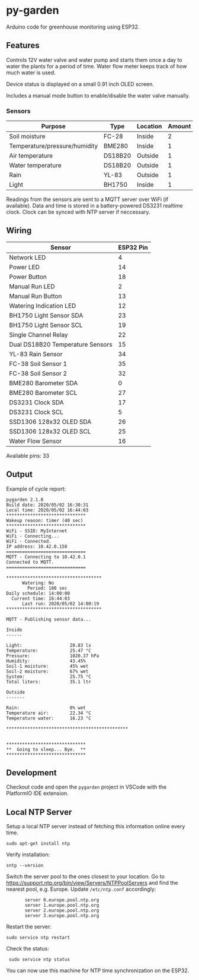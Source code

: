 py-garden
=========

Arduino code for greenhouse monitoring using ESP32.

## Features

Controls 12V water valve and water pump and starts them once a day
to water the plants for a period of time. Water flow meter keeps
track of how much water is used.

Device status is displayed on a small 0.91 inch OLED screen.

Includes a manual mode button to enable/disable the water valve manually.

### Sensors

| Purpose | Type | Location | Amount |
| --- | --- | --- | --- |
| Soil moisture | FC-28 | Inside | 2 |
| Temperature/pressure/humidity | BME280 | Inside | 1 |
| Air temperature | DS18B20 | Outside | 1 |
| Water temperature | DS18B20 | Outside | 1 |
| Rain | YL-83 | Outside | 1 |
| Light | BH1750 | Inside | 1 |

Readings from the sensors are sent to a MQTT server over WiFi (if available).
Data and time is stored in a battery-powered DS3231 realtime clock. Clock can
be synced with NTP server if neccessary.

## Wiring

| Sensor | ESP32 Pin |
| --- | --- |
| Network LED | 4 |
| Power LED | 14 |
| Power Button | 18 |
| Manual Run LED | 2 |
| Manual Run Button | 13 |
| Watering Indication LED | 12 |
| BH1750 Light Sensor SDA | 23 |
| BH1750 Light Sensor SCL | 19 |
| Single Channel Relay | 22 |
| Dual DS18B20 Temperature Sensors | 15 |
| YL-83 Rain Sensor | 34 |
| FC-38 Soil Sensor 1 | 35 |
| FC-38 Soil Sensor 2 | 32 |
| BME280 Barometer SDA | 0 |
| BME280 Barometer SCL | 27 |
| DS3231 Clock SDA | 17 |
| DS3231 Clock SCL | 5 |
| SSD1306 128x32 OLED SDA | 26 |
| SSD1306 128x32 OLED SCL | 25 |
| Water Flow Sensor | 16 |

Available pins: 33

## Output

Example of cycle report:

```
pygarden 2.1.0
Build date: 2020/05/02 16:30:31
Local time: 2020/05/02 16:44:03
******************************
Wakeup reason: timer (40 sec)
******************************
WiFi - SSID: MyInternet
WiFi - Connecting...
WiFi - Connected.
IP address: 10.42.0.158
==============================
MQTT - Connecting to 10.42.0.1
Connected to MQTT.
==============================

************************************
      Watering: No
        Period: 180 sec
Daily schedule: 14:00:00
  Current time: 16:44:03
      Last run: 2020/05/02 14:00:19
************************************

MQTT - Publishing sensor data...

Inside
------

Light:                  20.83 lx
Temperature:            25.47 °C
Pressure:               1020.37 hPa
Humidity:               43.45%
Soil-1 moisture:        45% wet
Soil-2 moisture:        67% wet
System:                 25.75 °C
Total liters:           35.1 ltr

Outside
-------

Rain:                   0% wet
Temperature air:        22.34 °C
Temperature water:      16.23 °C

**********************************************


******************************
**  Going to sleep... Bye.  **
******************************
```

## Development

Checkout code and open the `pygarden` project in VSCode with the PlatformIO IDE extension.

## Local NTP Server

Setup a local NTP server instead of fetching this information online every time.

```console
sudo apt-get install ntp
```

Verify installation:

```console
sntp --version
```

Switch the server pool to the ones closest to your location. Go to
https://support.ntp.org/bin/view/Servers/NTPPoolServers and find the
nearest pool, e.g. Europe. Update `/etc/ntp.conf` accordingly:

```
	   server 0.europe.pool.ntp.org
	   server 1.europe.pool.ntp.org
	   server 2.europe.pool.ntp.org
	   server 3.europe.pool.ntp.org
```

Restart the server:

```console
sudo service ntp restart
```

Check the status:

```console
 sudo service ntp status
 ```

You can now use this machine for NTP time synchronization on the ESP32.